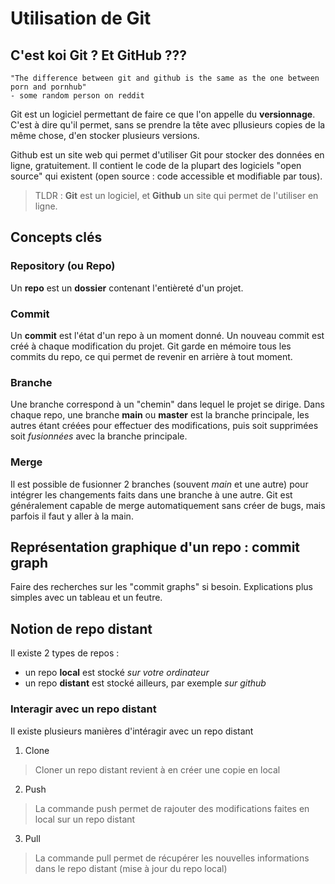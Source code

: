 # Utilisation de Git

## C'est koi Git ? Et GitHub ???

```
"The difference between git and github is the same as the one between porn and pornhub"
- some random person on reddit
```

Git est un logiciel permettant de faire ce que l'on appelle du **versionnage**. C'est à dire qu'il permet, sans se prendre la tête avec pllusieurs copies de la même chose, d'en stocker plusieurs versions.

Github est un site web qui permet d'utiliser Git pour stocker des données en ligne, gratuitement. Il contient le code de la plupart des logiciels "open source" qui existent (open source : code accessible et modifiable par tous).

> TLDR : **Git** est un logiciel, et **Github** un site qui permet de l'utiliser en ligne.

## Concepts clés 

### Repository (ou Repo)
Un **repo** est un **dossier** contenant l'entièreté d'un projet.

### Commit
Un **commit** est l'état d'un repo à un moment donné. Un nouveau commit est créé à chaque modification du projet. 
Git garde en mémoire tous les commits du repo, ce qui permet de revenir en arrière à tout moment.

### Branche
Une branche correspond à un "chemin" dans lequel le projet se dirige. Dans chaque repo, une branche **main** ou **master** est la branche principale, les autres étant créées pour effectuer des modifications, puis soit supprimées soit *fusionnées* avec la branche principale.

### Merge
Il est possible de fusionner 2 branches (souvent *main* et une autre) pour intégrer les changements faits dans une branche à une autre. Git est généralement capable de merge automatiquement sans créer de bugs, mais parfois il faut y aller à la main.

## Représentation graphique d'un repo : commit graph

Faire des recherches sur les "commit graphs" si besoin. Explications plus simples avec un tableau et un feutre.

## Notion de repo distant

Il existe 2 types de repos :
- un repo **local** est stocké *sur votre ordinateur*
- un repo **distant** est stocké ailleurs, par exemple *sur github*

### Interagir avec un repo distant

Il existe plusieurs manières d'intéragir avec un repo distant

1. Clone
> Cloner un repo distant revient à en créer une copie en local
2. Push
> La commande push permet de rajouter des modifications faites en local sur un repo distant
3. Pull
> La commande pull permet de récupérer les nouvelles informations dans le repo distant (mise à jour du repo local)







